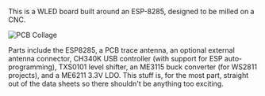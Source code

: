 This is a WLED board built around an ESP-8285, designed to be milled on
a CNC.

![PCB Collage](blob/main/PCB-collage.jpg)

Parts include the ESP8285, a PCB trace antenna, an optional external
antenna connector, CH340K USB controller (with support for ESP
auto-programming), TXS0101 level shifter, an ME3115
buck converter (for WS2811 projects), and a ME6211 3.3V LDO. This stuff
is, for the most part, straight out of the data sheets so there shouldn't
be anything too exciting.
